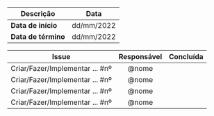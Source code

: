 <!-- Documentação da xª Sprint -->

Descrição | Data
--------- | ------
| **Data de início**   | dd/mm/2022
| **Data de término** | dd/mm/2022

| Issue | Responsável | Concluída | 
| :-:   | :-:         | :-:       |
| Criar/Fazer/Implementar ... #nº | @nome | |
| Criar/Fazer/Implementar ... #nº | @nome | |
| Criar/Fazer/Implementar ... #nº | @nome | |
| Criar/Fazer/Implementar ... #nº | @nome | |
  
<!-- ✔️ ⚠️ -->
<!-- @CaioGabrielAraujo  --> 
<!-- @flaviovl --> 
<!-- @JaimeJuan11 --> 
<!-- @jbisinotti  --> 
<!-- @luisgfmarques  -->
<!-- @marcosgtavares --> 
<!-- @mateusbrandaot  --> 
<!-- @matheusclemente  -->
<!-- @victor-rayan  -->
